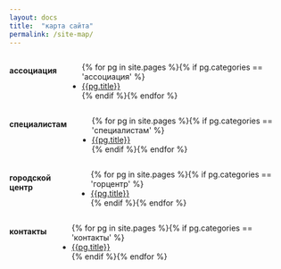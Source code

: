 ```yaml
---
layout: docs
title:  "карта сайта"
permalink: /site-map/
---
```

<div class="row">
	<div class="large-6 columns"><h4>ассоциация</h4>
		<ul>
      {% for pg in site.pages %}{% if pg.categories == 'ассоциация' %}<li><a href="/avpnw{{pg.url}}">{{pg.title}}</a></li>{% endif %}{% endfor %}
   		</ul>
   	</div>
	<div class="large-6 columns"><h4>специалистам</h4>
		<ul>
      {% for pg in site.pages %}{% if pg.categories == 'специалистам' %}<li><a href="/avpnw{{pg.url}}">{{pg.title}}</a></li>{% endif %}{% endfor %}
   		</ul>
   	</div>
   		<div class="large-6 columns"><h4>городской центр</h4>
		<ul>
      {% for pg in site.pages %}{% if pg.categories == 'горцентр' %}<li><a href="/avpnw{{pg.url}}">{{pg.title}}</a></li>{% endif %}{% endfor %}
   		</ul>
   	</div>
   		<div class="large-6 columns"><h4>контакты</h4>
		<ul>
      {% for pg in site.pages %}{% if pg.categories == 'контакты' %}<li><a href="/avpnw{{pg.url}}">{{pg.title}}</a></li>{% endif %}{% endfor %}
   		</ul>
   	</div>
</div>